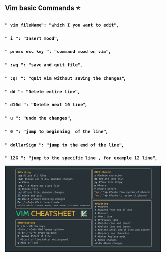 
## Vim basic Commands ⭐️


### `" vim fileName": "which I you want to edit"`,
### `" i ": "Insert mood"`,

### `" press esc key ": "command mood on vim"`,

### `" :wq ": "save and quit file"`,

### `" :q! ": "quit vim without saving the changes"`,

### `" dd ": "Delete entire line"`,
### `" d10d ": "Delete next 10 line"`,

### `" u ": "undo the changes"`,
### `" 0 ": "jump to beginning  of the line"`,
### `" dollarSign ": "jump to the end of the line"`,

### `" 12G ": "jump to the specific line , for example 12 line"`,

![GitHub Logo](vim.jpeg)






